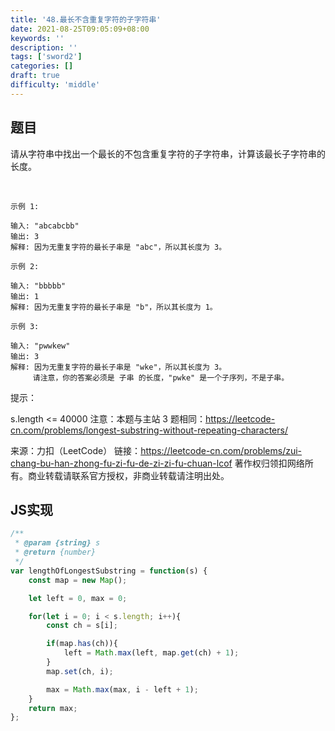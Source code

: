 ```yaml
---
title: '48.最长不含重复字符的子字符串'
date: 2021-08-25T09:05:09+08:00
keywords: ''
description: ''
tags: ['sword2']
categories: []
draft: true
difficulty: 'middle'
---
```


## 题目

请从字符串中找出一个最长的不包含重复字符的子字符串，计算该最长子字符串的长度。

 
```
示例 1:

输入: "abcabcbb"
输出: 3 
解释: 因为无重复字符的最长子串是 "abc"，所以其长度为 3。

示例 2:

输入: "bbbbb"
输出: 1
解释: 因为无重复字符的最长子串是 "b"，所以其长度为 1。

示例 3:

输入: "pwwkew"
输出: 3
解释: 因为无重复字符的最长子串是 "wke"，所以其长度为 3。
     请注意，你的答案必须是 子串 的长度，"pwke" 是一个子序列，不是子串。
```

提示：

s.length <= 40000
注意：本题与主站 3 题相同：https://leetcode-cn.com/problems/longest-substring-without-repeating-characters/

来源：力扣（LeetCode）
链接：https://leetcode-cn.com/problems/zui-chang-bu-han-zhong-fu-zi-fu-de-zi-zi-fu-chuan-lcof
著作权归领扣网络所有。商业转载请联系官方授权，非商业转载请注明出处。


## JS实现

```javascript
/**
 * @param {string} s
 * @return {number}
 */
var lengthOfLongestSubstring = function(s) {
	const map = new Map();

	let left = 0, max = 0;

	for(let i = 0; i < s.length; i++){
		const ch = s[i];

		if(map.has(ch)){
			left = Math.max(left, map.get(ch) + 1);
		}
		map.set(ch, i);

		max = Math.max(max, i - left + 1);
	}
	return max;
};
```
